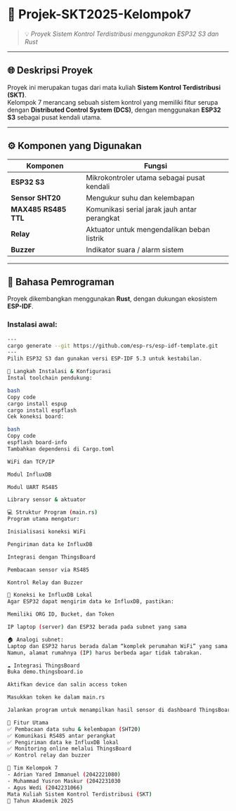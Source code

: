 # 🚀 **Projek-SKT2025-Kelompok7**

> 💡 *Proyek Sistem Kontrol Terdistribusi menggunakan ESP32 S3 dan Rust*

---

## 🌐 **Deskripsi Proyek**
Proyek ini merupakan tugas dari mata kuliah **Sistem Kontrol Terdistribusi (SKT)**.  
Kelompok 7 merancang sebuah sistem kontrol yang memiliki fitur serupa dengan **Distributed Control System (DCS)**, dengan menggunakan **ESP32 S3** sebagai pusat kendali utama.

---

## ⚙️ **Komponen yang Digunakan**

| Komponen | Fungsi |
|-----------|---------|
| **ESP32 S3** | Mikrokontroler utama sebagai pusat kendali |
| **Sensor SHT20** | Mengukur suhu dan kelembapan |
| **MAX485 RS485 TTL** | Komunikasi serial jarak jauh antar perangkat |
| **Relay** | Aktuator untuk mengendalikan beban listrik |
| **Buzzer** | Indikator suara / alarm sistem |

---

## 🧠 **Bahasa Pemrograman**
Proyek dikembangkan menggunakan **Rust**, dengan dukungan ekosistem **ESP-IDF**.

### Instalasi awal:
```bash
---
cargo generate --git https://github.com/esp-rs/esp-idf-template.git
---
Pilih ESP32 S3 dan gunakan versi ESP-IDF 5.3 untuk kestabilan.

🔧 Langkah Instalasi & Konfigurasi
Instal toolchain pendukung:

bash
Copy code
cargo install espup
cargo install espflash
Cek koneksi board:

bash
Copy code
espflash board-info
Tambahkan dependensi di Cargo.toml

WiFi dan TCP/IP

Modul InfluxDB

Modul UART RS485

Library sensor & aktuator

💻 Struktur Program (main.rs)
Program utama mengatur:

Inisialisasi koneksi WiFi

Pengiriman data ke InfluxDB

Integrasi dengan ThingsBoard

Pembacaan sensor via RS485

Kontrol Relay dan Buzzer

📡 Koneksi ke InfluxDB Lokal
Agar ESP32 dapat mengirim data ke InfluxDB, pastikan:

Memiliki ORG ID, Bucket, dan Token

IP laptop (server) dan ESP32 berada pada subnet yang sama

🏠 Analogi subnet:
Laptop dan ESP32 harus berada dalam “komplek perumahan WiFi” yang sama.
Namun, alamat rumahnya (IP) harus berbeda agar tidak tabrakan.

☁️ Integrasi ThingsBoard
Buka demo.thingsboard.io

Aktifkan device dan salin access token

Masukkan token ke dalam main.rs

Jalankan program untuk menampilkan hasil sensor di dashboard ThingsBoard

🔌 Fitur Utama
✅ Pembacaan data suhu & kelembapan (SHT20)
✅ Komunikasi RS485 antar perangkat
✅ Pengiriman data ke InfluxDB lokal
✅ Monitoring online melalui ThingsBoard
✅ Kontrol relay dan buzzer

👥 Tim Kelompok 7
- Adrian Yared Immanuel (2042221080)
- Muhammad Yusron Maskur (2042231030
- Agus Wedi (2042231066)
Mata Kuliah Sistem Kontrol Terdistribusi (SKT)
📍 Tahun Akademik 2025
